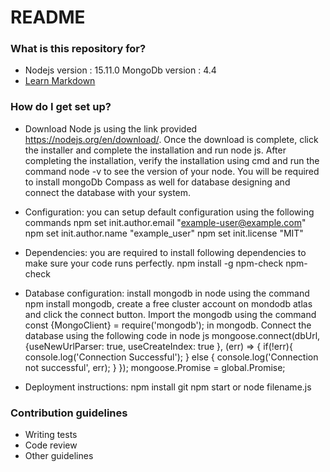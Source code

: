 # README #

### What is this repository for? ###

* Nodejs version : 15.11.0
  MongoDb version : 4.4
* [Learn Markdown](https://bitbucket.org/tutorials/markdowndemo)

### How do I get set up? ###

* Download Node js using the link provided https://nodejs.org/en/download/. Once the download is complete, click the installer and complete the installation and run node js. After completing the installation, verify the installation using cmd and run the command node -v to see the version of your node.
You will be required to install mongoDb Compass as well for database designing and connect the database with your system.
* Configuration: 
          you can setup default configuration using the following commands 
           npm set init.author.email "example-user@example.com"
           npm set init.author.name "example_user"
           npm set init.license "MIT"
* Dependencies:
            you are required to install following dependencies to make sure your code runs perfectly.
            npm install -g npm-check
            npm-check

* Database configuration:
            install mongodb in node using the command npm install mongodb, create a free cluster account on mondodb atlas and click the connect button.
            Import the mongodb using the command const {MongoClient} = require('mongodb'); in mongodb.
            Connect the database using the following code in node js
            mongoose.connect(dbUrl, {useNewUrlParser: true,  useCreateIndex: true }, (err) => {
    if(!err){
        console.log('Connection Successful');
    } else
    {
        console.log('Connection not successful', err);
    }
});
mongoose.Promise = global.Promise;

* Deployment instructions:
          npm install git 
          npm start
          or
          node filename.js


### Contribution guidelines ###

* Writing tests
* Code review
* Other guidelines
